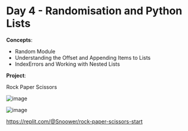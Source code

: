 # Day 4 - Randomisation and Python Lists

**Concepts**:
- Random Module
- Understanding the Offset and Appending Items to Lists
- IndexErrors and Working with Nested Lists


**Project**:

Rock Paper Scissors

![image](https://user-images.githubusercontent.com/56703794/206368388-f7e19296-7790-43c4-9d6b-01ad90415b31.png)

![image](https://user-images.githubusercontent.com/56703794/206368056-c90e3def-3442-453c-bd8d-26d4401c4c66.png)

 
https://replit.com/@Snoower/rock-paper-scissors-start

